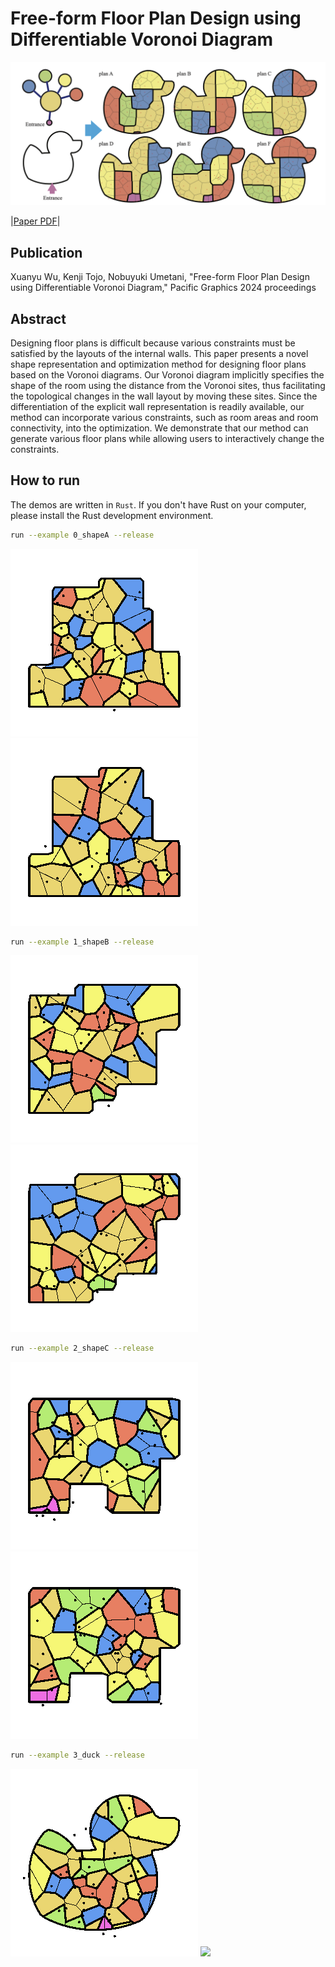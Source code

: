 # Free-form Floor Plan Design using Differentiable Voronoi Diagram

![](https://github.com/nobuyuki83/floor_plan/blob/images/teaser.png?raw=true)



|[Paper PDF](https://www.dropbox.com/scl/fi/ohj2uzvg12fejukkffw0q/2024_pg24_floorplan.pdf?rlkey=8magkoslj77d5o31a7zto01mt&dl=0)|



## Publication

Xuanyu Wu, Kenji Tojo, Nobuyuki Umetani, "Free-form Floor Plan Design using Differentiable Voronoi Diagram," Pacific Graphics 2024 proceedings 



## Abstract

Designing floor plans is difficult because various constraints must be satisfied by the layouts of the internal walls. This paper presents a novel shape representation and optimization method for designing floor plans based on the Voronoi diagrams. Our Voronoi diagram implicitly specifies the shape of the room using the distance from the Voronoi sites, thus facilitating the topological changes in the wall layout by moving these sites. Since the differentiation of the explicit wall representation is readily available, our method can incorporate various constraints, such as room areas and room connectivity, into the optimization. We demonstrate that our method can generate various floor plans while allowing users to interactively change the constraints.



## How to run

The demos are written in `Rust`. If you don't have Rust on your computer, please install the Rust development environment.

```bash
run --example 0_shapeA --release
```

![](https://github.com/nobuyuki83/floor_plan/blob/images/0_shapeA_0.gif?raw=true)  ![](https://github.com/nobuyuki83/floor_plan/blob/images/0_shapeA_1.gif?raw=true)


```bash
run --example 1_shapeB --release
```

![](https://github.com/nobuyuki83/floor_plan/blob/images/1_shapeB_0.gif?raw=true)  ![](https://github.com/nobuyuki83/floor_plan/blob/images/1_shapeB_1.gif?raw=true)


```bash
run --example 2_shapeC --release
```

![](https://github.com/nobuyuki83/floor_plan/blob/images/2_shapeC_4.gif?raw=true)  ![](https://github.com/nobuyuki83/floor_plan/blob/images/2_shapeC_7.gif?raw=true)


```bash
run --example 3_duck --release
```

![](https://github.com/nobuyuki83/floor_plan/blob/images/3_duck_0.gif?raw=true)  ![](https://github.com/nobuyuki83/floor_plan/blob/images/3_duck_7.gif?raw=true)



